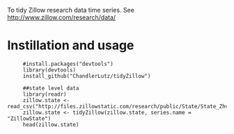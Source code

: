 To tidy Zillow research data time series. See
http://www.zillow.com/research/data/

# Instillation and usage

	     #install.packages("devtools")
	     library(devtools)
	     install_github("ChandlerLutz/tidyZillow")

	     ##state level data
         library(readr)
         zillow.state <-   read_csv("http://files.zillowstatic.com/research/public/State/State_Zhvi_AllHomes.csv")
         zillow.state <- tidyZillow(zillow.state, series.name = "ZillowState")
         head(zillow.state)
